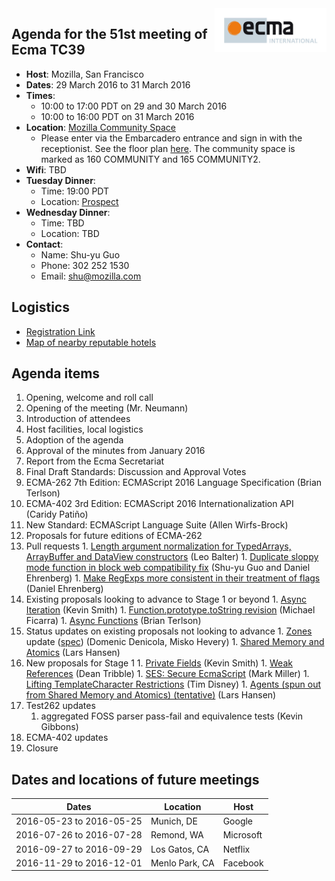 <img src="../images/Ecma_RVB-003.jpg" align="right" height="70" alt="" />

## Agenda for the 51st meeting of Ecma TC39

- **Host**: Mozilla, San Francisco
- **Dates**: 29 March 2016 to 31 March 2016
- **Times**:
  - 10:00 to 17:00 PDT on 29 and 30 March 2016
  - 10:00 to 16:00 PDT on 31 March 2016
- **Location**: [Mozilla Community Space](https://goo.gl/maps/32s4CAKV5Mw)
  - Please enter via the Embarcadero entrance and sign in with the receptionist. See the floor plan [here](https://wiki.mozilla.org/SF). The community space is marked as 160 COMMUNITY and 165 COMMUNITY2.
- **Wifi**: TBD
- **Tuesday Dinner**:
  - Time: 19:00 PDT
  - Location: [Prospect](https://goo.gl/maps/SUFEe4KmSzR2)
- **Wednesday Dinner**:
  - Time: TBD
  - Location: TBD
- **Contact**:
  - Name: Shu-yu Guo
  - Phone: 302 252 1530
  - Email: shu@mozilla.com

## Logistics

- [Registration Link](https://ecma-international.doodle.com/poll/rtqf7p48aaenev92)
- [Map of nearby reputable hotels](https://www.google.com/maps/d/edit?mid=zTBi3gFW4n44.kXv6HNkpTRnE&usp=sharing)

## Agenda items

1. Opening, welcome and roll call
  1. Opening of the meeting (Mr. Neumann)
  1. Introduction of attendees
  1. Host facilities, local logistics
1. Adoption of the agenda
1. Approval of the minutes from January 2016
1. Report from the Ecma Secretariat
1. Final Draft Standards: Discussion and Approval Votes
  1. ECMA-262 7th Edition: ECMAScript 2016 Language Specification (Brian Terlson)
  1. ECMA-402 3rd Edition: ECMAScript 2016 Internationalization API (Caridy Patiño)
  1. New Standard: ECMAScript Language Suite (Allen Wirfs-Brock)
1. Proposals for future editions of ECMA-262
  1. Pull requests
    1. [Length argument normalization for TypedArrays, ArrayBuffer and DataView constructors](https://github.com/tc39/ecma262/pull/410#issuecomment-199472826) (Leo Balter)
    1. [Duplicate sloppy mode function in block web compatibility fix](https://github.com/tc39/ecma262/pull/400) (Shu-yu Guo and Daniel Ehrenberg)
    1. [Make RegExps more consistent in their treatment of flags](https://github.com/tc39/ecma262/issues/489) (Daniel Ehrenberg)
  1. Existing proposals looking to advance to Stage 1 or beyond
    1. [Async Iteration](https://tc39.github.io/proposal-async-iteration/) (Kevin Smith)
    1. [Function.prototype.toString revision](http://tc39.github.io/Function-prototype-toString-revision/) (Michael Ficarra)
    1. [Async Functions](https://tc39.github.io/ecmascript-asyncawait) (Brian Terlson)
  1. Status updates on existing proposals not looking to advance
    1. [Zones](https://github.com/domenic/zones) update ([spec](https://domenic.github.io/zones/)) (Domenic Denicola, Misko Hevery)
    1. [Shared Memory and Atomics](https://github.com/tc39/ecmascript_sharedmem) (Lars Hansen)
  1. New proposals for Stage 1
    1. [Private Fields](https://zenparsing.github.io/es-private-fields/) (Kevin Smith)
    1. [Weak References](https://github.com/tc39/proposal-weakrefs) (Dean Tribble)
    1. [SES: Secure EcmaScript](https://github.com/FUDCo/ses-realm) (Mark Miller)
    1. [Lifting TemplateCharacter Restrictions](https://github.com/disnet/template-literal-revision) (Tim Disney)
    1. [Agents (spun out from Shared Memory and Atomics) (tentative)](https://axis-of-eval.org/shmem/agents-formatted.html) (Lars Hansen)
1. Test262 updates
    1. aggregated FOSS parser pass-fail and equivalence tests (Kevin Gibbons)
1. ECMA-402 updates
1. Closure

## Dates and locations of future meetings

| Dates                    | Location          | Host       |
|--------------------------|-------------------|------------|
| 2016-05-23 to 2016-05-25 | Munich, DE        | Google     |
| 2016-07-26 to 2016-07-28 | Remond, WA        | Microsoft  |
| 2016-09-27 to 2016-09-29 | Los Gatos, CA     | Netflix    |
| 2016-11-29 to 2016-12-01 | Menlo Park, CA    | Facebook   |
